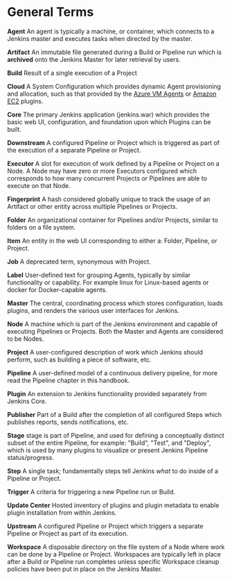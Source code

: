 # General Terms
**Agent**
An agent is typically a machine, or container, which connects to a Jenkins master and executes tasks when directed by the master.

**Artifact**
An immutable file generated during a Build or Pipeline run which is **archived** onto the Jenkins Master for later retrieval by users.

**Build**
Result of a single execution of a Project

**Cloud**
A System Configuration which provides dynamic Agent provisioning and allocation, such as that provided by the  [Azure VM Agents](https://plugins.jenkins.io/azure-vm-agents)  or  [Amazon EC2](https://plugins.jenkins.io/ec2)  plugins.

**Core**
The primary Jenkins application (jenkins.war) which provides the basic web UI, configuration, and foundation upon which Plugins can be built.

**Downstream**
A configured Pipeline or Project which is triggered as part of the execution of a separate Pipeline or Project.

**Executor**
A slot for execution of work defined by a Pipeline or Project on a Node. A Node may have zero or more Executors configured which corresponds to how many concurrent Projects or Pipelines are able to execute on that Node.

**Fingerprint**
A hash considered globally unique to track the usage of an Artifact or other entity across multiple Pipelines or Projects.

**Folder**
An organizational container for Pipelines and/or Projects, similar to folders on a file system.

**Item**
An entity in the web UI corresponding to either a: Folder, Pipeline, or Project.

**Job**
A deprecated term, synonymous with Project.

**Label**
User-defined text for grouping Agents, typically by similar functionality or capability. For example linux for Linux-based agents or docker for Docker-capable agents.

**Master**
The central, coordinating process which stores configuration, loads plugins, and renders the various user interfaces for Jenkins.

**Node**
A machine which is part of the Jenkins environment and capable of executing Pipelines or Projects. Both the Master and Agents are considered to be Nodes.

**Project**
A user-configured description of work which Jenkins should perform, such as building a piece of software, etc.

**Pipeline**
A user-defined model of a continuous delivery pipeline, for more read the Pipeline chapter in this handbook.

**Plugin**
An extension to Jenkins functionality provided separately from Jenkins Core.

**Publisher**
Part of a Build after the completion of all configured Steps which publishes reports, sends notifications, etc.

**Stage**
stage is part of Pipeline, and used for defining a conceptually distinct subset of the entire Pipeline, for example: "Build", "Test", and "Deploy", which is used by many plugins to visualize or present Jenkins Pipeline status/progress.

**Step**
A single task; fundamentally steps tell Jenkins _what_ to do inside of a Pipeline or Project.

**Trigger**
A criteria for triggering a new Pipeline run or Build.

**Update Center**
Hosted inventory of plugins and plugin metadata to enable plugin installation from within Jenkins.

**Upstream**
A configured Pipeline or Project which triggers a separate Pipeline or Project as part of its execution.

**Workspace**
A disposable directory on the file system of a Node where work can be done by a Pipeline or Project. Workspaces are typically left in place after a Build or Pipeline run completes unless specific Workspace cleanup policies have been put in place on the Jenkins Master.
